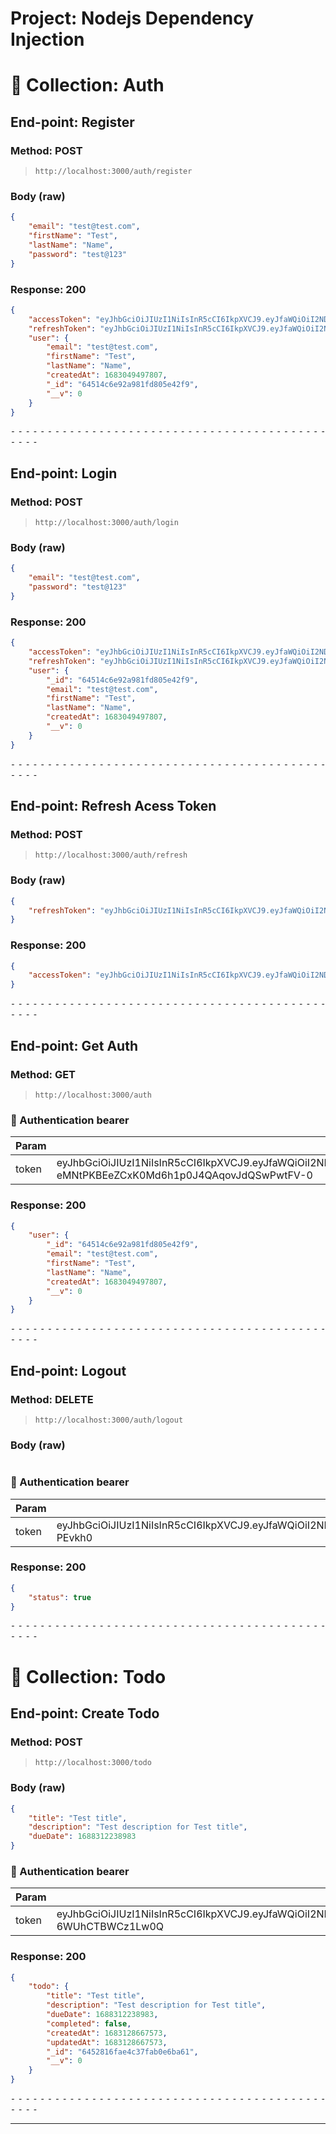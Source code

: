 # Project: Nodejs Dependency Injection

# 📁 Collection: Auth

## End-point: Register

### Method: POST

> ```
> http://localhost:3000/auth/register
> ```

### Body (**raw**)

```json
{
    "email": "test@test.com",
    "firstName": "Test",
    "lastName": "Name",
    "password": "test@123"
}
```

### Response: 200

```json
{
    "accessToken": "eyJhbGciOiJIUzI1NiIsInR5cCI6IkpXVCJ9.eyJfaWQiOiI2NDUxNGM2ZTkyYTk4MWZkODA1ZTQyZjkiLCJpYXQiOjE2ODMwNDk1ODIsImV4cCI6MTY4MzA1MDE4Mn0.mmThGXGKYR8rZVWVbTV2vFK6HsLEB25Nx3O_Cg7_OOs",
    "refreshToken": "eyJhbGciOiJIUzI1NiIsInR5cCI6IkpXVCJ9.eyJfaWQiOiI2NDUxNGM2ZTkyYTk4MWZkODA1ZTQyZjkiLCJpYXQiOjE2ODMwNDk1ODIsImV4cCI6MTY4ODIzMzU4Mn0.WmRMZLrWGNap3c3RWaUCbhDFUmIq-cDg3XYse1R5dyU",
    "user": {
        "email": "test@test.com",
        "firstName": "Test",
        "lastName": "Name",
        "createdAt": 1683049497807,
        "_id": "64514c6e92a981fd805e42f9",
        "__v": 0
    }
}
```

⁃ ⁃ ⁃ ⁃ ⁃ ⁃ ⁃ ⁃ ⁃ ⁃ ⁃ ⁃ ⁃ ⁃ ⁃ ⁃ ⁃ ⁃ ⁃ ⁃ ⁃ ⁃ ⁃ ⁃ ⁃ ⁃ ⁃ ⁃ ⁃ ⁃ ⁃ ⁃ ⁃ ⁃ ⁃ ⁃ ⁃ ⁃ ⁃ ⁃ ⁃ ⁃ ⁃ ⁃ ⁃ ⁃ ⁃

## End-point: Login

### Method: POST

> ```
> http://localhost:3000/auth/login
> ```

### Body (**raw**)

```json
{
    "email": "test@test.com",
    "password": "test@123"
}
```

### Response: 200

```json
{
    "accessToken": "eyJhbGciOiJIUzI1NiIsInR5cCI6IkpXVCJ9.eyJfaWQiOiI2NDUxNGM2ZTkyYTk4MWZkODA1ZTQyZjkiLCJpYXQiOjE2ODMwNDk2NTUsImV4cCI6MTY4MzA1MDI1NX0.c5t6TF7Oo27HoatsDF6Yqk0Q3gNDI1F2ljBTuS2_CV4",
    "refreshToken": "eyJhbGciOiJIUzI1NiIsInR5cCI6IkpXVCJ9.eyJfaWQiOiI2NDUxNGM2ZTkyYTk4MWZkODA1ZTQyZjkiLCJpYXQiOjE2ODMwNDk2NTUsImV4cCI6MTY4ODIzMzY1NX0.VE9iviUgP5U3xPVs7F9f7pc6Pl7FaioAJljL0eP_ePg",
    "user": {
        "_id": "64514c6e92a981fd805e42f9",
        "email": "test@test.com",
        "firstName": "Test",
        "lastName": "Name",
        "createdAt": 1683049497807,
        "__v": 0
    }
}
```

⁃ ⁃ ⁃ ⁃ ⁃ ⁃ ⁃ ⁃ ⁃ ⁃ ⁃ ⁃ ⁃ ⁃ ⁃ ⁃ ⁃ ⁃ ⁃ ⁃ ⁃ ⁃ ⁃ ⁃ ⁃ ⁃ ⁃ ⁃ ⁃ ⁃ ⁃ ⁃ ⁃ ⁃ ⁃ ⁃ ⁃ ⁃ ⁃ ⁃ ⁃ ⁃ ⁃ ⁃ ⁃ ⁃ ⁃

## End-point: Refresh Acess Token

### Method: POST

> ```
> http://localhost:3000/auth/refresh
> ```

### Body (**raw**)

```json
{
    "refreshToken": "eyJhbGciOiJIUzI1NiIsInR5cCI6IkpXVCJ9.eyJfaWQiOiI2NDUxNGM2ZTkyYTk4MWZkODA1ZTQyZjkiLCJpYXQiOjE2ODMxMjg1OTIsImV4cCI6MTY4ODMxMjU5Mn0.5tgFKNT5kNGnfGDeFUICZyHlUBruGvvQzODplLEBCqk"
}
```

### Response: 200

```json
{
    "accessToken": "eyJhbGciOiJIUzI1NiIsInR5cCI6IkpXVCJ9.eyJfaWQiOiI2NDUxNGM2ZTkyYTk4MWZkODA1ZTQyZjkiLCJpYXQiOjE2ODMxMDEwNjMsImV4cCI6MTY4MzEwMTY2M30.-20e7EusrPVE0nGNSqqdrfDdp3adOvizh6SN4kyzMu8"
}
```

⁃ ⁃ ⁃ ⁃ ⁃ ⁃ ⁃ ⁃ ⁃ ⁃ ⁃ ⁃ ⁃ ⁃ ⁃ ⁃ ⁃ ⁃ ⁃ ⁃ ⁃ ⁃ ⁃ ⁃ ⁃ ⁃ ⁃ ⁃ ⁃ ⁃ ⁃ ⁃ ⁃ ⁃ ⁃ ⁃ ⁃ ⁃ ⁃ ⁃ ⁃ ⁃ ⁃ ⁃ ⁃ ⁃ ⁃

## End-point: Get Auth

### Method: GET

> ```
> http://localhost:3000/auth
> ```

### 🔑 Authentication bearer

| Param | value                                                                                                                                                                        | Type   |
| ----- | ---------------------------------------------------------------------------------------------------------------------------------------------------------------------------- | ------ |
| token | eyJhbGciOiJIUzI1NiIsInR5cCI6IkpXVCJ9.eyJfaWQiOiI2NDUxNGM2ZTkyYTk4MWZkODA1ZTQyZjkiLCJpYXQiOjE2ODMxMDI1NTksImV4cCI6MTY4MzEwMzE1OX0.5f-eMNtPKBEeZCxK0Md6h1p0J4QAqovJdQSwPwtFV-0 | string |

### Response: 200

```json
{
    "user": {
        "_id": "64514c6e92a981fd805e42f9",
        "email": "test@test.com",
        "firstName": "Test",
        "lastName": "Name",
        "createdAt": 1683049497807,
        "__v": 0
    }
}
```

⁃ ⁃ ⁃ ⁃ ⁃ ⁃ ⁃ ⁃ ⁃ ⁃ ⁃ ⁃ ⁃ ⁃ ⁃ ⁃ ⁃ ⁃ ⁃ ⁃ ⁃ ⁃ ⁃ ⁃ ⁃ ⁃ ⁃ ⁃ ⁃ ⁃ ⁃ ⁃ ⁃ ⁃ ⁃ ⁃ ⁃ ⁃ ⁃ ⁃ ⁃ ⁃ ⁃ ⁃ ⁃ ⁃ ⁃

## End-point: Logout

### Method: DELETE

> ```
> http://localhost:3000/auth/logout
> ```

### Body (**raw**)

```json

```

### 🔑 Authentication bearer

| Param | value                                                                                                                                                                        | Type   |
| ----- | ---------------------------------------------------------------------------------------------------------------------------------------------------------------------------- | ------ |
| token | eyJhbGciOiJIUzI1NiIsInR5cCI6IkpXVCJ9.eyJfaWQiOiI2NDUxNGM2ZTkyYTk4MWZkODA1ZTQyZjkiLCJpYXQiOjE2ODMxMDU4MDgsImV4cCI6MTY4MzEwNjQwOH0.oiTPbXMU6hPz4uetjXEyuPTQ4mdAH4ZPBDnO-PEvkh0 | string |

### Response: 200

```json
{
    "status": true
}
```

⁃ ⁃ ⁃ ⁃ ⁃ ⁃ ⁃ ⁃ ⁃ ⁃ ⁃ ⁃ ⁃ ⁃ ⁃ ⁃ ⁃ ⁃ ⁃ ⁃ ⁃ ⁃ ⁃ ⁃ ⁃ ⁃ ⁃ ⁃ ⁃ ⁃ ⁃ ⁃ ⁃ ⁃ ⁃ ⁃ ⁃ ⁃ ⁃ ⁃ ⁃ ⁃ ⁃ ⁃ ⁃ ⁃ ⁃

# 📁 Collection: Todo

## End-point: Create Todo

### Method: POST

> ```
> http://localhost:3000/todo
> ```

### Body (**raw**)

```json
{
    "title": "Test title",
    "description": "Test description for Test title",
    "dueDate": 1688312238983
}
```

### 🔑 Authentication bearer

| Param | value                                                                                                                                                                        | Type   |
| ----- | ---------------------------------------------------------------------------------------------------------------------------------------------------------------------------- | ------ |
| token | eyJhbGciOiJIUzI1NiIsInR5cCI6IkpXVCJ9.eyJfaWQiOiI2NDUxNGM2ZTkyYTk4MWZkODA1ZTQyZjkiLCJpYXQiOjE2ODMxMjg2MTQsImV4cCI6MTY4MzEyOTIxNH0.YDtS7kN66RyG4TYNIvitd2iosWa-6WUhCTBWCz1Lw0Q | string |

### Response: 200

```json
{
    "todo": {
        "title": "Test title",
        "description": "Test description for Test title",
        "dueDate": 1688312238983,
        "completed": false,
        "createdAt": 1683128667573,
        "updatedAt": 1683128667573,
        "_id": "6452816fae4c37fab0e6ba61",
        "__v": 0
    }
}
```

⁃ ⁃ ⁃ ⁃ ⁃ ⁃ ⁃ ⁃ ⁃ ⁃ ⁃ ⁃ ⁃ ⁃ ⁃ ⁃ ⁃ ⁃ ⁃ ⁃ ⁃ ⁃ ⁃ ⁃ ⁃ ⁃ ⁃ ⁃ ⁃ ⁃ ⁃ ⁃ ⁃ ⁃ ⁃ ⁃ ⁃ ⁃ ⁃ ⁃ ⁃ ⁃ ⁃ ⁃ ⁃ ⁃ ⁃

---
